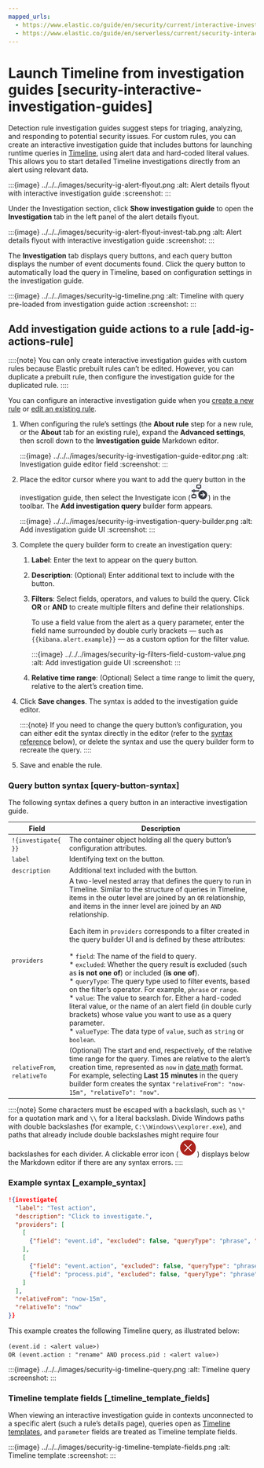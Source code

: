 ```yaml
---
mapped_urls:
  - https://www.elastic.co/guide/en/security/current/interactive-investigation-guides.html
  - https://www.elastic.co/guide/en/serverless/current/security-interactive-investigation-guides.html
---
```


# Launch Timeline from investigation guides [security-interactive-investigation-guides]

Detection rule investigation guides suggest steps for triaging, analyzing, and responding to potential security issues. For custom rules, you can create an interactive investigation guide that includes buttons for launching runtime queries in [Timeline](/solutions/security/investigate/timeline.md), using alert data and hard-coded literal values. This allows you to start detailed Timeline investigations directly from an alert using relevant data.

:::{image} ../../../images/security-ig-alert-flyout.png
:alt: Alert details flyout with interactive investigation guide
:screenshot:
:::

Under the Investigation section, click **Show investigation guide** to open the **Investigation** tab in the left panel of the alert details flyout.

:::{image} ../../../images/security-ig-alert-flyout-invest-tab.png
:alt: Alert details flyout with interactive investigation guide
:screenshot:
:::

The **Investigation** tab displays query buttons, and each query button displays the number of event documents found. Click the query button to automatically load the query in Timeline, based on configuration settings in the investigation guide.

:::{image} ../../../images/security-ig-timeline.png
:alt: Timeline with query pre-loaded from investigation guide action
:screenshot:
:::


## Add investigation guide actions to a rule [add-ig-actions-rule]

::::{note}
You can only create interactive investigation guides with custom rules because Elastic prebuilt rules can’t be edited. However, you can duplicate a prebuilt rule, then configure the investigation guide for the duplicated rule.
::::


You can configure an interactive investigation guide when you [create a new rule](/solutions/security/detect-and-alert/create-detection-rule.md) or [edit an existing rule](/solutions/security/detect-and-alert/manage-detection-rules.md#edit-rules-settings).

1. When configuring the rule’s settings (the **About rule** step for a new rule, or the **About** tab for an existing rule), expand the **Advanced settings**, then scroll down to the **Investigation guide** Markdown editor.

    :::{image} ../../../images/security-ig-investigation-guide-editor.png
    :alt: Investigation guide editor field
    :screenshot:
    :::

2. Place the editor cursor where you want to add the query button in the investigation guide, then select the Investigate icon (![Investigate icon](../../../images/security-ig-investigate-icon.png "title =20x20")) in the toolbar. The **Add investigation query** builder form appears.

    :::{image} ../../../images/security-ig-investigation-query-builder.png
    :alt: Add investigation guide UI
    :screenshot:
    :::

3. Complete the query builder form to create an investigation query:

    1. **Label**: Enter the text to appear on the query button.
    2. **Description**: (Optional) Enter additional text to include with the button.
    3. **Filters**: Select fields, operators, and values to build the query. Click **OR** or **AND** to create multiple filters and define their relationships.

        To use a field value from the alert as a query parameter, enter the field name surrounded by double curly brackets — such as `{{kibana.alert.example}}` — as a custom option for the filter value.

        :::{image} ../../../images/security-ig-filters-field-custom-value.png
        :alt: Add investigation guide UI
        :screenshot:
        :::

    4. **Relative time range**: (Optional) Select a time range to limit the query, relative to the alert’s creation time.

4. Click **Save changes**. The syntax is added to the investigation guide editor.

    ::::{note}
    If you need to change the query button’s configuration, you can either edit the syntax directly in the editor (refer to the [syntax reference](/solutions/security/detect-and-alert/launch-timeline-from-investigation-guides.md#query-button-syntax) below), or delete the syntax and use the query builder form to recreate the query.
    ::::

5. Save and enable the rule.


### Query button syntax [query-button-syntax]

The following syntax defines a query button in an interactive investigation guide.

| Field | Description |
| --- | --- |
| `!{investigate{ }}` | The container object holding all the query button’s configuration attributes. |
| `label` | Identifying text on the button. |
| `description` | Additional text included with the button. |
| `providers` | A two-level nested array that defines the query to run in Timeline. Similar to the structure of queries in Timeline, items in the outer level are joined by an `OR` relationship, and items in the inner level are joined by an `AND` relationship.<br><br>Each item in `providers` corresponds to a filter created in the query builder UI and is defined by these attributes:<br><br>* `field`: The name of the field to query.<br>* `excluded`: Whether the query result is excluded (such as **is not one of**) or included (**is one of**).<br>* `queryType`: The query type used to filter events, based on the filter’s operator. For example, `phrase` or `range`.<br>* `value`: The value to search for. Either a hard-coded literal value, or the name of an alert field (in double curly brackets) whose value you want to use as a query parameter.<br>* `valueType`: The data type of `value`, such as `string` or `boolean`.<br> |
| `relativeFrom`, `relativeTo` | (Optional) The start and end, respectively, of the relative time range for the query. Times are relative to the alert’s creation time, represented as `now` in [date math](elasticsearch://reference/elasticsearch/rest-apis/common-options.md#date-math) format. For example, selecting **Last 15 minutes** in the query builder form creates the syntax `"relativeFrom": "now-15m", "relativeTo": "now"`. |

::::{note}
Some characters must be escaped with a backslash, such as `\"` for a quotation mark and `\\` for a literal backslash. Divide Windows paths with double backslashes (for example, `C:\\Windows\\explorer.exe`), and paths that already include double backslashes might require four backslashes for each divider. A clickable error icon (![Error icon](../../../images/security-ig-error-icon.png "title =20x20")) displays below the Markdown editor if there are any syntax errors.
::::



### Example syntax [_example_syntax]

```json
!{investigate{
  "label": "Test action",
  "description": "Click to investigate.",
  "providers": [
    [
      {"field": "event.id", "excluded": false, "queryType": "phrase", "value": "{{event.id}}", "valueType": "string"}
    ],
    [
      {"field": "event.action", "excluded": false, "queryType": "phrase", "value": "rename", "valueType": "string"},
      {"field": "process.pid", "excluded": false, "queryType": "phrase", "value": "{{process.pid}}", "valueType": "string"}
    ]
  ],
  "relativeFrom": "now-15m",
  "relativeTo": "now"
}}
```

This example creates the following Timeline query, as illustrated below:

`(event.id : <alert value>)`<br> `OR (event.action : "rename" AND process.pid : <alert value>)`

:::{image} ../../../images/security-ig-timeline-query.png
:alt: Timeline query
:screenshot:
:::


### Timeline template fields [_timeline_template_fields]

When viewing an interactive investigation guide in contexts unconnected to a specific alert (such a rule’s details page), queries open as [Timeline templates](/solutions/security/investigate/timeline-templates.md), and `parameter` fields are treated as Timeline template fields.

:::{image} ../../../images/security-ig-timeline-template-fields.png
:alt: Timeline template
:screenshot:
:::
